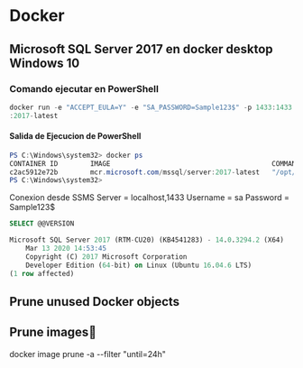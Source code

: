 # Docker
## Microsoft SQL Server 2017 en docker desktop Windows 10
### Comando ejecutar en PowerShell


```powershell
docker run -e "ACCEPT_EULA=Y" -e "SA_PASSWORD=Sample123$" -p 1433:1433 --rm --name MSSQL -v /d/Docker/MSSQL/data:/var/opt/mssql/data -d mcr.microsoft.com/mssql/server
:2017-latest

```


#### Salida de Ejecucion de PowerShell
```powershell
PS C:\Windows\system32> docker ps
CONTAINER ID        IMAGE                                        COMMAND                  CREATED             STATUS              PORTS                    NAMES
c2ac5912e72b        mcr.microsoft.com/mssql/server:2017-latest   "/opt/mssql/bin/nonr…"   19 minutes ago      Up 19 minutes       0.0.0.0:1433->1433/tcp   sql1
PS C:\Windows\system32>
```

Conexion desde SSMS 
Server = localhost,1433
Username = sa
Password = Sample123$

```sql
SELECT @@VERSION

Microsoft SQL Server 2017 (RTM-CU20) (KB4541283) - 14.0.3294.2 (X64) 
	Mar 13 2020 14:53:45 
	Copyright (C) 2017 Microsoft Corporation
	Developer Edition (64-bit) on Linux (Ubuntu 16.04.6 LTS)
(1 row affected)
```


## Prune unused Docker objects
## Prune images🔗
docker image prune -a --filter "until=24h"
